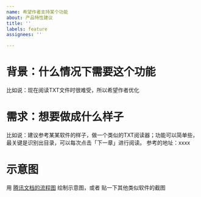 ```yaml
---
name: 希望作者支持某个功能
about: 产品特性建议
title: ''
labels: feature
assignees: ''

---
```


# 背景：什么情况下需要这个功能
比如说：现在阅读TXT文件时很难受，所以希望作者优化

# 需求：想要做成什么样子
比如说：建议参考某某软件的样子，做一个类似的TXT阅读器；功能可以简单些，最关键是识别出目录，可以每次点击「下一章」进行阅读。
参考的地址：xxxx

# 示意图
用 [腾讯文档的流程图](https://docs.qq.com/flowchart/) 绘制示意图，或者 贴一下其他类似软件的截图
